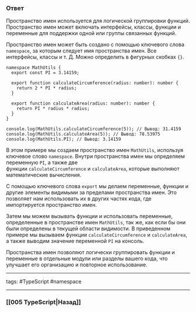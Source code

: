 ### Ответ

Пространство имен используется для логической группировки функций. Пространство имен может включать интерфейсы, классы, функции и переменные для поддержки одной или группы связанных функций.

Пространство имен может быть создано с помощью ключевого слова `namespace`, за которым следует имя пространства имен. Все интерфейсы, классы и т. Д. Можно определить в фигурных скобках `{}`.

```tsx
namespace MathUtils {
  export const PI = 3.14159;

  export function calculateCircumference(radius: number): number {
    return 2 * PI * radius;
  }

  export function calculateArea(radius: number): number {
    return PI * radius * radius;
  }
}

console.log(MathUtils.calculateCircumference(5)); // Вывод: 31.4159
console.log(MathUtils.calculateArea(5)); // Вывод: 78.53975
console.log(MathUtils.PI); // Вывод: 3.14159
```

В этом примере мы создаем пространство имен `MathUtils`, используя ключевое слово `namespace`. Внутри пространства имен мы определяем переменную `PI`, а также две функции `calculateCircumference` и `calculateArea`, которые выполняют математические вычисления.

С помощью ключевого слова `export` мы делаем переменные, функции и другие элементы видимыми за пределами пространства имен. Это позволяет нам использовать их в других частях кода, где импортируется пространство имен.

Затем мы можем вызывать функции и использовать переменные, определенные в пространстве имен `MathUtils`, так же, как если бы они были определены в текущей области видимости. В приведенном примере мы вызываем функции `calculateCircumference` и `calculateArea`, а также выводим значение переменной `PI` на консоль.

Пространства имен позволяют логически группировать функции и переменные в отдельные модули или разделы вашего кода, что улучшает его организацию и повторное использование.

___
tags: #TypeScript #namespace 

_____

### [[005 TypeScript|Назад]]